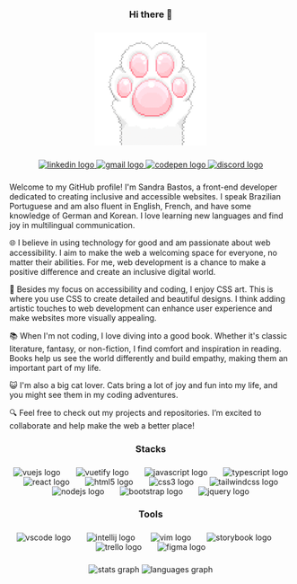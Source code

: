 <h3 align="center">Hi there 👋</h3>

###

<div align="center">
  <img height="200" width="200" src="cat-paw.gif" />
</div>

###

<div align="center">
  <a href="https://linkedin.com/in/sandra-bastos-622b65251" target="_blank">
    <img src="https://img.shields.io/static/v1?message=LinkedIn&logo=linkedin&label=&color=0077B5&logoColor=white&labelColor=&style=for-the-badge" height="30" alt="linkedin logo"  />
  </a>
  <a href="mailto:sandra@vermillion.net.br" target="_blank">
    <img src="https://img.shields.io/static/v1?message=Gmail&logo=gmail&label=&color=D14836&logoColor=white&labelColor=&style=for-the-badge" height="30" alt="gmail logo"  />
  </a>
  <a href="https://codepen.io/unzerstort" target="_blank">
    <img src="https://img.shields.io/static/v1?message=Codepen&logo=codepen&label=&color=000000&logoColor=white&labelColor=&style=for-the-badge" height="30" alt="codepen logo"  />
  </a>
  <a href="https://discord.com/users/384866487141400576" target="_blank">
    <img src="https://img.shields.io/static/v1?message=Discord&logo=discord&label=&color=7289DA&logoColor=white&labelColor=&style=for-the-badge" height="30" alt="discord logo"  />
  </a>
</div>

###

<p align="left">
  Welcome to my GitHub profile! I'm Sandra Bastos, a front-end developer dedicated to creating inclusive and accessible websites. I speak Brazilian Portuguese and am also fluent in English, French, and have some knowledge of German and Korean. I love learning new languages and find joy in multilingual communication.

🌐 I believe in using technology for good and am passionate about web accessibility. I aim to make the web a welcoming space for everyone, no matter their abilities. For me, web development is a chance to make a positive difference and create an inclusive digital world.

🎨 Besides my focus on accessibility and coding, I enjoy CSS art. This is where you use CSS to create detailed and beautiful designs. I think adding artistic touches to web development can enhance user experience and make websites more visually appealing.

📚 When I'm not coding, I love diving into a good book. Whether it's classic literature, fantasy, or non-fiction, I find comfort and inspiration in reading. Books help us see the world differently and build empathy, making them an important part of my life.

😺 I'm also a big cat lover. Cats bring a lot of joy and fun into my life, and you might see them in my coding adventures.

🔍 Feel free to check out my projects and repositories. I’m excited to collaborate and help make the web a better place!

###

<h3 align="center">Stacks</h3>

###

<div align="center">
  <img src="https://cdn.jsdelivr.net/gh/devicons/devicon/icons/vuejs/vuejs-original.svg" height="45" alt="vuejs logo"  />
  <img width="20" />
  <img src="https://cdn.jsdelivr.net/gh/devicons/devicon/icons/vuetify/vuetify-original.svg" height="45" alt="vuetify logo"  />
  <img width="20" />
  <img src="https://cdn.jsdelivr.net/gh/devicons/devicon/icons/javascript/javascript-original.svg" height="45" alt="javascript logo"  />
  <img width="20" />
  <img src="https://cdn.jsdelivr.net/gh/devicons/devicon/icons/typescript/typescript-plain.svg" height="45" alt="typescript logo"  />
  <img width="20" />
  <img src="https://cdn.jsdelivr.net/gh/devicons/devicon/icons/react/react-original.svg" height="45" alt="react logo"  />
  <img width="20" />
  <img src="https://cdn.jsdelivr.net/gh/devicons/devicon/icons/html5/html5-plain.svg" height="45" alt="html5 logo"  />
  <img width="20" />
  <img src="https://cdn.jsdelivr.net/gh/devicons/devicon/icons/css3/css3-plain.svg" height="45" alt="css3 logo"  />
  <img width="20" />
  <img src="https://cdn.simpleicons.org/tailwindcss/06B6D4" height="45" alt="tailwindcss logo"  />
  <img width="20" />
  <img src="https://cdn.simpleicons.org/nodedotjs/339933" height="45" alt="nodejs logo"  />
  <img width="20" />
  <img src="https://cdn.jsdelivr.net/gh/devicons/devicon/icons/bootstrap/bootstrap-original.svg" height="45" alt="bootstrap logo"  />
  <img width="20" />
  <img src="https://cdn.jsdelivr.net/gh/devicons/devicon/icons/jquery/jquery-plain.svg" height="45" alt="jquery logo"  />
</div>

###

<h3 align="center">Tools</h3>

###

<div align="center">
  <img src="https://cdn.jsdelivr.net/gh/devicons/devicon/icons/vscode/vscode-original.svg" height="45" alt="vscode logo"  />
  <img width="20" />
  <img src="https://cdn.jsdelivr.net/gh/devicons/devicon/icons/intellij/intellij-original.svg" height="45" alt="intellij logo"  />
  <img width="20" />
  <img src="https://cdn.jsdelivr.net/gh/devicons/devicon/icons/vim/vim-original.svg" height="45" alt="vim logo"  />
  <img width="20" />
  <img src="https://cdn.jsdelivr.net/gh/devicons/devicon/icons/storybook/storybook-original.svg" height="45" alt="storybook logo"  />
  <img width="20" />
  <img src="https://cdn.jsdelivr.net/gh/devicons/devicon/icons/trello/trello-plain.svg" height="45" alt="trello logo"  />
  <img width="20" />
  <img src="https://cdn.jsdelivr.net/gh/devicons/devicon/icons/figma/figma-original.svg" height="45" alt="figma logo"  />
</div>

###

<div align="center">
  <img src="https://github-readme-stats.vercel.app/api?username=unzerstort&hide_title=false&hide_rank=false&show_icons=true&include_all_commits=true&count_private=true&disable_animations=false&theme=dracula&locale=en&hide_border=true&order=1&custom_title=unzerstort's%20GitHub%20Stats" height="150" alt="stats graph"  />
  <img src="https://github-readme-stats.vercel.app/api/top-langs?username=unzerstort&locale=en&hide_title=false&layout=compact&card_width=320&langs_count=6&theme=dracula&hide_border=true&order=2&count-private=true" height="150" alt="languages graph"  />
</div>
